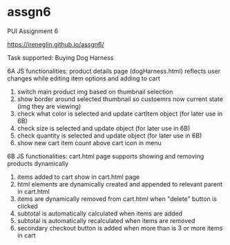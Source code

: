 # assgn6
PUI Assignment 6

https://ireneglin.github.io/assgn6/

Task supported: Buying Dog Harness

6A JS functionalities:
product details page (dogHarness.html) reflects user changes while editing item options and adding to cart

1. switch main product img based on thumbnail selection
2. show border around selected thumbnail so custoemrs now current state (img they are viewing)
3. check what color is selected and update cartItem object (for later use in 6B)
4. check size is selected and update object (for later use in 6B)
5. check quantity is selected and update object (for later use in 6B)
7. show new cart item count above cart icon in menu

6B JS functionalities:
cart.html page supports showing and removing products dynamically

1. items added to cart show in cart.html page
2. html elements are dynamically created and appended to relevant parent in cart.html
3. items are dynamically removed from cart.html when "delete" button is clicked
4. subtotal is automatically calculated when items are added
5. subtotal is automatically recalculated when items are removed
6. secondary checkout button is added when more than is 3 or more items in cart
